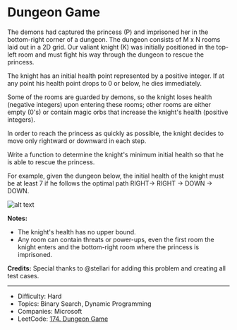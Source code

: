 # Dungeon Game

The demons had captured the princess (P) and imprisoned her in the bottom-right corner of a dungeon. The dungeon consists of M x N rooms laid out in a 2D grid. Our valiant knight (K) was initially positioned in the top-left room and must fight his way through the dungeon to rescue the princess.

The knight has an initial health point represented by a positive integer. If at any point his health point drops to 0 or below, he dies immediately.

Some of the rooms are guarded by demons, so the knight loses health (negative integers) upon entering these rooms; other rooms are either empty (0's) or contain magic orbs that increase the knight's health (positive integers).

In order to reach the princess as quickly as possible, the knight decides to move only rightward or downward in each step.

Write a function to determine the knight's minimum initial health so that he is able to rescue the princess.

For example, given the dungeon below, the initial health of the knight must be at least 7 if he follows the optimal path RIGHT-> RIGHT -> DOWN -> DOWN.

![alt text](Dungeon_Game.png)

**Notes:**

* The knight's health has no upper bound.
* Any room can contain threats or power-ups, even the first room the knight enters and the bottom-right room where the princess is imprisoned.

**Credits:**
Special thanks to @stellari for adding this problem and creating all test cases.

---

* Difficulty: Hard
* Topics: Binary Search, Dynamic Programming
* Companies: Microsoft
* LeetCode: [174. Dungeon Game](https://leetcode.com/problems/dungeon-game/description/)
